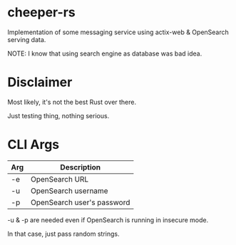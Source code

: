 # cheeper-rs
Implementation of some messaging service using actix-web & OpenSearch serving data.

NOTE: I know that using search engine as database was bad idea.

# Disclaimer
Most likely, it's not the best Rust over there. 

Just testing thing, nothing serious.

# CLI Args
| Arg | Description                |
|-----|----------------------------|
| -e  | OpenSearch URL             |
| -u  | OpenSearch username        |
| -p  | OpenSearch user's password |

-u & -p are needed even if OpenSearch is running in insecure mode.

In that case, just pass random strings.